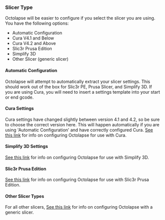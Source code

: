### Slicer Type
Octolapse will be easier to configure if you select the slicer you are using.  You have the following options:

* Automatic Configuration
* Cura V4.1 and Below
* Cura V4.2 and Above
* Slic3r Prusa Edition
* Simplify 3D
* Other Slicer (generic slicer)
#### Automatic Configuration
Octolapse will attempt to automatically extract your slicer settings.  This should work out of the box for Slic3r PE, Prusa Slicer, and Simplify 3D.  If you are using Cura, you will need to insert a settings template into your start or end gcode.
#### Cura Settings
Cura settings have changed slightly between version 4.1 and 4.2, so be sure to choose the correct version here.  This will happen automatically if you are using 'Automatic Configuration' and have correctly configured Cura.  [See this link](https://github.com/FormerLurker/Octolapse/wiki/Printer-Profiles---Cura-Settings) for info on configuring Octolapse for use with Cura.
#### Simplify 3D Settings
[See this link](https://github.com/FormerLurker/Octolapse/wiki/Printer-Profiles---Simplify-3D-Settings) for info on configuring Octolapse for use with Simplify 3D.
#### Slic3r Prusa Edition
[See this link](https://github.com/FormerLurker/Octolapse/wiki/Printer-Profiles---Slic3r-Prusa-Edition-Settings) for info on configuring Octolapse for use with Slic3r Prusa Edition.
#### Other Slicer Types
For all other slicers, [See this link](https://github.com/FormerLurker/Octolapse/wiki/Printer-Profiles---Other-Slicer-Settings) for info on configuring Octolapse with a generic slicer.
